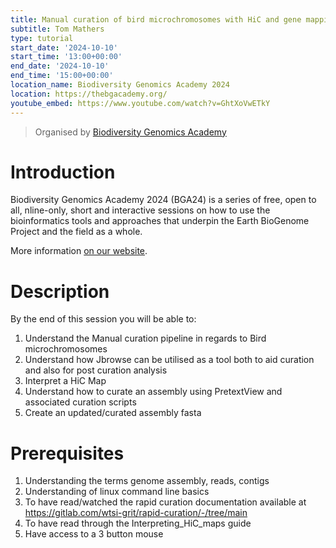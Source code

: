 ```yaml
---
title: Manual curation of bird microchromosomes with HiC and gene mapping
subtitle: Tom Mathers
type: tutorial
start_date: '2024-10-10'
start_time: '13:00+00:00'
end_date: '2024-10-10'
end_time: '15:00+00:00'
location_name: Biodiversity Genomics Academy 2024
location: https://thebgacademy.org/
youtube_embed: https://www.youtube.com/watch?v=GhtXoVwETkY
---
```


> Organised by [Biodiversity Genomics Academy](https://thebgacademy.org/)

# Introduction

Biodiversity Genomics Academy 2024 (BGA24) is a series of free, open to all,
nline-only, short and interactive sessions on how to use the bioinformatics tools and approaches that underpin the Earth BioGenome Project and the field as a whole.

More information [on our website](https://thebgacademy.org/).

# Description

By the end of this session you will be able to:

1. Understand the Manual curation pipeline in regards to Bird microchromosomes
2. Understand how Jbrowse can be utilised as a tool both to aid curation and also for post curation analysis
3. Interpret a HiC Map
4. Understand how to curate an assembly using PretextView and associated curation scripts
5. Create an updated/curated assembly fasta

# Prerequisites

1. Understanding the terms genome assembly, reads, contigs
2. Understanding of linux command line basics
3. To have read/watched the rapid curation documentation available at <https://gitlab.com/wtsi-grit/rapid-curation/-/tree/main>
4. To have read through the Interpreting_HiC_maps guide
5. Have access to a 3 button mouse
